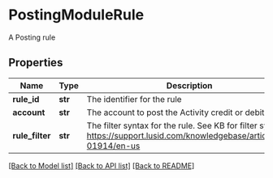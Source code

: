 # PostingModuleRule

A Posting rule

## Properties
Name | Type | Description | Notes
------------ | ------------- | ------------- | -------------
**rule_id** | **str** | The identifier for the rule | 
**account** | **str** | The account to post the Activity credit or debit to | 
**rule_filter** | **str** | The filter syntax for the rule. See KB for filter syntax https://support.lusid.com/knowledgebase/article/KA-01914/en-us | 

[[Back to Model list]](../README.md#documentation-for-models) [[Back to API list]](../README.md#documentation-for-api-endpoints) [[Back to README]](../README.md)


